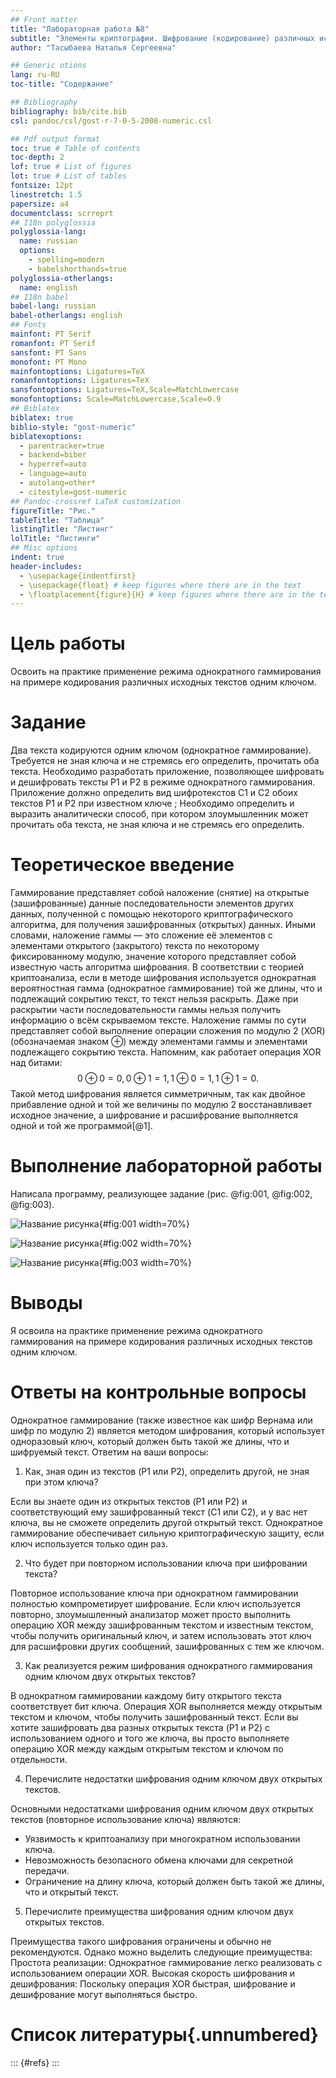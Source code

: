 ```yaml
---
## Front matter
title: "Лабораторная работа №8"
subtitle: "Элементы криптографии. Шифрование (кодирование) различных исходных текстов одним ключом"
author: "Тасыбаева Наталья Сергеевна"

## Generic otions
lang: ru-RU
toc-title: "Содержание"

## Bibliography
bibliography: bib/cite.bib
csl: pandoc/csl/gost-r-7-0-5-2008-numeric.csl

## Pdf output format
toc: true # Table of contents
toc-depth: 2
lof: true # List of figures
lot: true # List of tables
fontsize: 12pt
linestretch: 1.5
papersize: a4
documentclass: scrreprt
## I18n polyglossia
polyglossia-lang:
  name: russian
  options:
	- spelling=modern
	- babelshorthands=true
polyglossia-otherlangs:
  name: english
## I18n babel
babel-lang: russian
babel-otherlangs: english
## Fonts
mainfont: PT Serif
romanfont: PT Serif
sansfont: PT Sans
monofont: PT Mono
mainfontoptions: Ligatures=TeX
romanfontoptions: Ligatures=TeX
sansfontoptions: Ligatures=TeX,Scale=MatchLowercase
monofontoptions: Scale=MatchLowercase,Scale=0.9
## Biblatex
biblatex: true
biblio-style: "gost-numeric"
biblatexoptions:
  - parentracker=true
  - backend=biber
  - hyperref=auto
  - language=auto
  - autolang=other*
  - citestyle=gost-numeric
## Pandoc-crossref LaTeX customization
figureTitle: "Рис."
tableTitle: "Таблица"
listingTitle: "Листинг"
lolTitle: "Листинги"
## Misc options
indent: true
header-includes:
  - \usepackage{indentfirst}
  - \usepackage{float} # keep figures where there are in the text
  - \floatplacement{figure}{H} # keep figures where there are in the text
---
```


# Цель работы

Освоить на практике применение режима однократного гаммирования
на примере кодирования различных исходных текстов одним ключом.

# Задание

Два текста кодируются одним ключом (однократное гаммирование).
Требуется не зная ключа и не стремясь его определить, прочитать оба текста. Необходимо разработать приложение, позволяющее шифровать и дешифровать тексты P1 и P2 в режиме однократного гаммирования. Приложение должно определить вид шифротекстов C1 и C2 обоих текстов P1 и
P2 при известном ключе ; Необходимо определить и выразить аналитически способ, при котором злоумышленник может прочитать оба текста, не
зная ключа и не стремясь его определить.

# Теоретическое введение

Гаммирование представляет собой наложение (снятие) на открытые (зашифрованные) данные последовательности элементов других данных, полученной с помощью некоторого криптографического алгоритма, для получения зашифрованных (открытых) данных. Иными словами, наложение
гаммы — это сложение её элементов с элементами открытого (закрытого)
текста по некоторому фиксированному модулю, значение которого представляет собой известную часть алгоритма шифрования.
В соответствии с теорией криптоанализа, если в методе шифрования используется однократная вероятностная гамма (однократное гаммирование)
той же длины, что и подлежащий сокрытию текст, то текст нельзя раскрыть.
Даже при раскрытии части последовательности гаммы нельзя получить информацию о всём скрываемом тексте.
Наложение гаммы по сути представляет собой выполнение операции
сложения по модулю 2 (XOR) (обозначаемая знаком ⊕) между элементами
гаммы и элементами подлежащего сокрытию текста. Напомним, как работает операция XOR над битами: $$ 0 ⊕ 0 = 0, 0 ⊕ 1 = 1, 1 ⊕ 0 = 1, 1 ⊕ 1 = 0.  $$
Такой метод шифрования является симметричным, так как двойное прибавление одной и той же величины по модулю 2 восстанавливает исходное значение, а шифрование и расшифрование выполняется одной и той же программой[@1].

# Выполнение лабораторной работы

Написала программу, реализующее задание (рис. @fig:001, @fig:002, @fig:003).

![Название рисунка](image/1.png){#fig:001 width=70%}

![Название рисунка](image/2.png){#fig:002 width=70%}

![Название рисунка](image/3.png){#fig:003 width=70%}

# Выводы

Я освоила на практике применение режима однократного гаммирования
на примере кодирования различных исходных текстов одним ключом.

# Ответы на контрольные вопросы


Однократное гаммирование (также известное как шифр Вернама или шифр по модулю 2) является методом шифрования, который использует одноразовый ключ, который должен быть такой же длины, что и шифруемый текст. Ответим на ваши вопросы:

1. Как, зная один из текстов (P1 или P2), определить другой, не зная при этом ключа?

Если вы знаете один из открытых текстов (P1 или P2) и соответствующий ему зашифрованный текст (C1 или C2), и у вас нет ключа, вы не сможете определить другой открытый текст. Однократное гаммирование обеспечивает сильную криптографическую защиту, если ключ используется только один раз.

2. Что будет при повторном использовании ключа при шифровании текста?

Повторное использование ключа при однократном гаммировании полностью компрометирует шифрование. Если ключ используется повторно, злоумышленный анализатор может просто выполнить операцию XOR между зашифрованным текстом и известным текстом, чтобы получить оригинальный ключ, и затем использовать этот ключ для расшифровки других сообщений, зашифрованных с тем же ключом.

3. Как реализуется режим шифрования однократного гаммирования одним ключом двух открытых текстов?

В однократном гаммировании каждому биту открытого текста соответствует бит ключа. Операция XOR выполняется между открытым текстом и ключом, чтобы получить зашифрованный текст. Если вы хотите зашифровать два разных открытых текста (P1 и P2) с использованием одного и того же ключа, вы просто выполняете операцию XOR между каждым открытым текстом и ключом по отдельности.

4. Перечислите недостатки шифрования одним ключом двух открытых текстов.

Основными недостатками шифрования одним ключом двух открытых текстов (повторное использование ключа) являются:
- Уязвимость к криптоанализу при многократном использовании ключа.
- Невозможность безопасного обмена ключами для секретной передачи.
- Ограничение на длину ключа, который должен быть такой же длины, что и открытый текст.

5. Перечислите преимущества шифрования одним ключом двух открытых текстов.

Преимущества такого шифрования ограничены и обычно не рекомендуются. Однако можно выделить следующие преимущества:
Простота реализации: Однократное гаммирование легко реализовать с использованием операции XOR.
Высокая скорость шифрования и дешифрования: Поскольку операция XOR быстрая, шифрование и дешифрование могут выполняться быстро.


# Список литературы{.unnumbered}

::: {#refs}
:::

